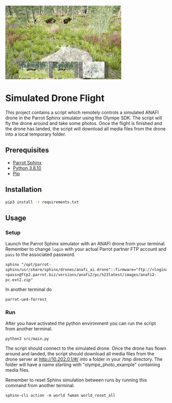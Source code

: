 ![Drone flying in simulator](/media/drone-flying.gif)

# Simulated Drone Flight 

This project contains a script which remotely controls a simulated ANAFI drone in the Parrot Sphinx simulator using the Olympe SDK.  The script will fly the drone around and take some photos. Once the flight is finished and the drone has landed, the script will download all media files from the drone into a local temporary folder.

## Prerequisites

* [Parrot Sphinx](https://developer.parrot.com/docs/sphinx/)
* [Python 3.8.10](https://www.python.org/downloads/) 
* [Pip](https://pip.pypa.io/en/stable/cli/pip_download/)

## Installation


```sh 
pip3 install -r requirements.txt
```

## Usage

### Setup
Launch the Parrot Sphinx simulator with an ANAFI drone from your terminal. Remember to change ```login```  with your actual Parrot partner FTP account and ```pass``` to the associated password.
```
sphinx "/opt/parrot-sphinx/usr/share/sphinx/drones/anafi_ai.drone"::firmware="ftp://<login>:<pass>@ftp2.parrot.biz/versions/anafi2/pc/%23latest/images/anafi2-pc.ext2.zip"
```
In another terminal do
```
parrot-ue4-forrest
```
### Run
After you have activated the python environment you can run the script from another terminal.
```
python3 src/main.py
```
The script should connect to the simulated drone. Once the drone has flown around  and landed, the script should download all media files from the drone server at http://10.202.0.1/#/ into a folder in your /tmp directory. The folder will have a name starting with "olympe_photo_example" containing media files.

Remember to reset Sphinx simulation between runs by running this command from another terminal.
```
sphinx-cli action -m world fwman world_reset_all
```
